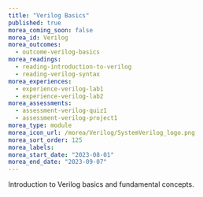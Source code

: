 ```yaml
---
title: "Verilog Basics"
published: true
morea_coming_soon: false
morea_id: Verilog
morea_outcomes:
  - outcome-verilog-basics
morea_readings:
  - reading-introduction-to-verilog
  - reading-verilog-syntax
morea_experiences:
  - experience-verilog-lab1
  - experience-verilog-lab2
morea_assessments:
  - assessment-verilog-quiz1
  - assessment-verilog-project1
morea_type: module
morea_icon_url: /morea/Verilog/SystemVerilog_logo.png
morea_sort_order: 125
morea_labels:
morea_start_date: "2023-08-01"
morea_end_date: "2023-09-07"
---
```


Introduction to Verilog basics and fundamental concepts.
